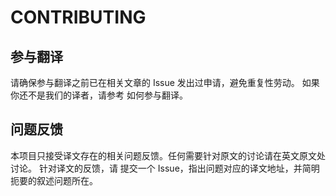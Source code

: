 # CONTRIBUTING
## 参与翻译
请确保参与翻译之前已在相关文章的 Issue 发出过申请，避免重复性劳动。
如果你还不是我们的译者，请参考 如何参与翻译。
## 问题反馈
本项目只接受译文存在的相关问题反馈。任何需要针对原文的讨论请在英文原文处讨论。
针对译文的反馈，请 提交一个 Issue，指出问题对应的译文地址，并简明扼要的叙述问题所在。
